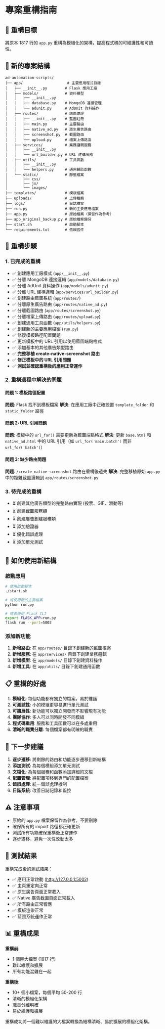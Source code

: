 # 專案重構指南

## 🎯 重構目標

將原本 1817 行的 `app.py` 重構為模組化的架構，提高程式碼的可維護性和可讀性。

## 📁 新的專案結構

```
ad-automation-scripts/
├── app/                    # 主要應用程式目錄
│   ├── __init__.py        # Flask 應用工廠
│   ├── models/            # 資料模型
│   │   ├── __init__.py
│   │   ├── database.py    # MongoDB 連接管理
│   │   └── adunit.py      # AdUnit 資料操作
│   ├── routes/            # 路由處理
│   │   ├── __init__.py    # 藍圖註冊
│   │   ├── main.py        # 主要路由
│   │   ├── native_ad.py   # 原生廣告路由
│   │   ├── screenshot.py  # 截圖路由
│   │   └── upload.py      # 檔案上傳路由
│   ├── services/          # 業務邏輯服務
│   │   ├── __init__.py
│   │   └── url_builder.py # URL 建構服務
│   ├── utils/             # 工具函數
│   │   ├── __init__.py
│   │   └── helpers.py     # 通用輔助函數
│   └── static/            # 靜態檔案
│       ├── css/
│       ├── js/
│       └── images/
├── templates/             # 模板檔案
├── uploads/               # 上傳檔案
├── logs/                  # 日誌檔案
├── run.py                 # 新的主要應用檔案
├── app.py                 # 原始檔案（保留作為參考）
├── app_original_backup.py # 原始檔案備份
├── start.sh               # 啟動腳本
└── requirements.txt       # 依賴套件
```

## 🔄 重構步驟

### 1. 已完成的重構

- ✅ 創建應用工廠模式 (`app/__init__.py`)
- ✅ 分離 MongoDB 連接邏輯 (`app/models/database.py`)
- ✅ 分離 AdUnit 資料操作 (`app/models/adunit.py`)
- ✅ 分離 URL 建構邏輯 (`app/services/url_builder.py`)
- ✅ 創建路由藍圖系統 (`app/routes/`)
- ✅ 分離原生廣告路由 (`app/routes/native_ad.py`)
- ✅ 分離截圖路由 (`app/routes/screenshot.py`)
- ✅ 分離檔案上傳路由 (`app/routes/upload.py`)
- ✅ 創建通用工具函數 (`app/utils/helpers.py`)
- ✅ 創建新的主要應用檔案 (`run.py`)
- ✅ 修復模板路徑配置問題
- ✅ 更新模板中的 URL 引用以使用藍圖端點格式
- ✅ 添加基本的其他廣告類型路由
- ✅ **完整移植 create-native-screenshot 路由**
- ✅ **修正模板中的 URL 引用問題**
- ✅ **測試並確認重構後的應用正常運作**

### 2. 重構過程中解決的問題

#### 問題 1: 模板路徑配置
**問題**: Flask 找不到模板檔案
**解決**: 在應用工廠中正確設置 `template_folder` 和 `static_folder` 路徑

#### 問題 2: URL 引用問題
**問題**: 模板中的 `url_for()` 需要更新為藍圖端點格式
**解決**: 更新 `base.html` 和 `native_ad.html` 中的 URL 引用（如 `url_for('main.batch')` 而非 `url_for('batch')`）

#### 問題 3: 缺少路由問題
**問題**: `/create-native-screenshot` 路由在重構後遺失
**解決**: 完整移植原始 `app.py` 中的複雜截圖邏輯到 `app/routes/screenshot.py`

### 3. 待完成的重構

- ⏳ 創建其他廣告類型的完整路由實現 (投票、GIF、滑動等)
- ⏳ 創建截圖服務類
- ⏳ 創建廣告創建服務類
- ⏳ 添加驗證器
- ⏳ 優化錯誤處理
- ⏳ 添加單元測試

## 🚀 如何使用新結構

### 啟動應用

```bash
# 使用啟動腳本
./start.sh

# 或使用新的主要檔案
python run.py

# 或者使用 Flask CLI
export FLASK_APP=run.py
flask run --port=5002
```

### 添加新功能

1. **新增路由**: 在 `app/routes/` 目錄下創建新的藍圖檔案
2. **新增服務**: 在 `app/services/` 目錄下創建業務邏輯
3. **新增模型**: 在 `app/models/` 目錄下創建資料操作
4. **新增工具**: 在 `app/utils/` 目錄下創建通用函數

## 📋 重構的好處

1. **模組化**: 每個功能都有獨立的檔案，易於維護
2. **可測試性**: 小的模組更容易進行單元測試
3. **可擴展性**: 新功能可以獨立開發而不影響現有功能
4. **團隊協作**: 多人可以同時開發不同模組
5. **程式碼重用**: 服務和工具函數可以在多處重用
6. **清晰的職責分離**: 每個檔案都有明確的職責

## 🔧 下一步建議

1. **逐步遷移**: 將剩餘的路由和功能逐步遷移到新結構
2. **添加測試**: 為每個模組添加單元測試
3. **文檔化**: 為每個服務和函數添加詳細的文檔
4. **配置管理**: 將配置項移到專門的配置檔案
5. **錯誤處理**: 統一錯誤處理機制
6. **日誌系統**: 改善日誌記錄和監控

## ⚠️ 注意事項

- 原始的 `app.py` 檔案保留作為參考，不要刪除
- 確保所有的 import 路徑都正確更新
- 測試所有功能確保重構後正常運作
- 逐步遷移，避免一次性改動太多

## 🧪 測試結果

重構完成後的測試結果：
- ✅ 應用正常啟動 (http://127.0.0.1:5002)
- ✅ 主頁重定向正常
- ✅ 原生廣告頁面正常載入
- ✅ Native 廣告截圖頁面正常載入
- ✅ 所有路由正常響應
- ✅ 模板渲染正常
- ✅ 藍圖系統運作正常

## 📊 重構成果

**重構前**: 
- 1 個巨大檔案 (1817 行)
- 難以維護和擴展
- 所有功能混雜在一起

**重構後**:
- 10+ 個小檔案，每個平均 50-200 行
- 清晰的模組化架構
- 職責分離明確
- 易於維護和擴展

重構成功將一個難以維護的大檔案轉換為結構清晰、易於擴展的模組化架構。 